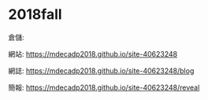 # 2018fall
倉儲: 

網站: https://mdecadp2018.github.io/site-40623248

網誌: https://mdecadp2018.github.io/site-40623248/blog

簡報: https://mdecadp2018.github.io/site-40623248/reveal
